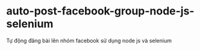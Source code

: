 # auto-post-facebook-group-node-js-selenium
 Tự động đăng bài lên nhóm facebook sử dụng node js và selenium
